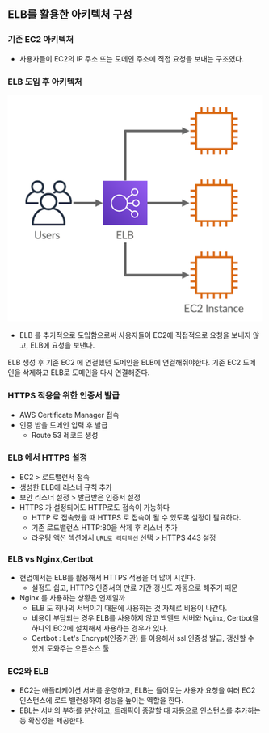 ## ELB를 활용한 아키텍처 구성

### 기존 EC2 아키텍처
- 사용자들이 EC2의 IP 주소 또는 도메인 주소에 직접 요청을 보내는 구조였다.

### ELB 도입 후 아키텍처

![img.png](img/elb.png)

- ELB 를 추가적으로 도입함으로써 사용자들이 EC2에 직접적으로 요청을 보내지 않고, ELB에 요청을 보낸다.

ELB 생성 후 기존 EC2 에 연결했던 도메인을 ELB에 연결해줘야한다.
기존 EC2 도메인을 삭제하고 ELB로 도메인을 다시 연결해준다.

### HTTPS 적용을 위한 인증서 발급
- AWS Certificate Manager 접속
- 인증 받을 도메인 입력 후 발급
  - Route 53 레코드 생성

### ELB 에서 HTTPS 설정
- EC2 > 로드밸런서 접속
- 생성한 ELB에 리스너 규칙 추가
- 보안 리스너 설정 > 발급받은 인증서 설정
- HTTPS 가 설정되어도 HTTP로도 접속이 가능하다
  - HTTP 로 접속했을 때 HTTPS 로 접속이 될 수 있도록 설정이 필요하다.
  - 기존 로드밸런스 HTTP:80을 삭제 후 리스너 추가
  - 라우팅 액션 섹션에서 `URL로 리디렉션` 선택 > HTTPS 443 설정

### ELB vs Nginx,Certbot
- 현업에서는 ELB를 활용해서 HTTPS 적용을 더 많이 시킨다.
  - 설정도 쉽고, HTTPS 인증서의 만료 기간 갱신도 자동으로 해주기 때문
- Nginx 를 사용하는 상황은 언제일까
  - ELB 도 하나의 서버이기 때문에 사용하는 것 자체로 비용이 나간다.
  - 비용이 부담되는 경우 ELB를 사용하지 않고 백엔드 서버와 Nginx, Certbot을 하나의 EC2에 설치해서 사용하는 경우가 있다.
  - Certbot : Let's Encrypt(인증기관) 를 이용해서 ssl 인증성 발급, 갱신할 수 있게 도와주는 오픈소스 툴

### EC2와 ELB
- EC2는 애플리케이션 서버를 운영하고, ELB는 들어오는 사용자 요청을 여러 EC2 인스턴스에 로드 밸런싱하여 성능을 높이는 역할을 한다.
- EBL는 서버의 부하를 분산하고, 트래픽이 증갈할 때 자동으로 인스턴스를 추가하는 등 확장성을 제공한다.